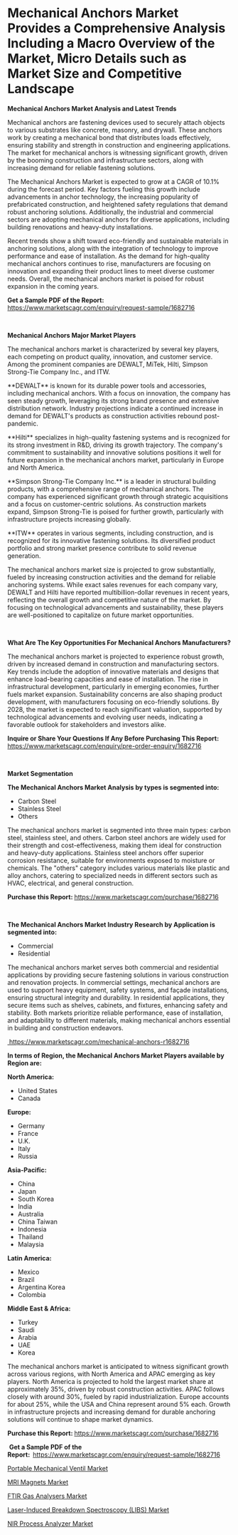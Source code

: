 <p><h1>Mechanical Anchors Market Provides a Comprehensive Analysis Including a Macro Overview of the Market, Micro Details such as Market Size and Competitive Landscape</h1></p><p><strong>Mechanical Anchors Market Analysis and Latest Trends</strong></p>
<p><p>Mechanical anchors are fastening devices used to securely attach objects to various substrates like concrete, masonry, and drywall. These anchors work by creating a mechanical bond that distributes loads effectively, ensuring stability and strength in construction and engineering applications. The market for mechanical anchors is witnessing significant growth, driven by the booming construction and infrastructure sectors, along with increasing demand for reliable fastening solutions.</p><p>The Mechanical Anchors Market is expected to grow at a CAGR of 10.1% during the forecast period. Key factors fueling this growth include advancements in anchor technology, the increasing popularity of prefabricated construction, and heightened safety regulations that demand robust anchoring solutions. Additionally, the industrial and commercial sectors are adopting mechanical anchors for diverse applications, including building renovations and heavy-duty installations. </p><p>Recent trends show a shift toward eco-friendly and sustainable materials in anchoring solutions, along with the integration of technology to improve performance and ease of installation. As the demand for high-quality mechanical anchors continues to rise, manufacturers are focusing on innovation and expanding their product lines to meet diverse customer needs. Overall, the mechanical anchors market is poised for robust expansion in the coming years.</p></p>
<p><strong>Get a Sample PDF of the Report:&nbsp;</strong> <a href="https://www.marketscagr.com/enquiry/request-sample/1682716?utm_campaign=1436&utm_medium=2&utm_source=Github&utm_content=ia&utm_term=15102024&utm_id=mechanical-anchors">https://www.marketscagr.com/enquiry/request-sample/1682716</a></p>
<p>&nbsp;</p>
<p><strong>Mechanical Anchors Major Market Players</strong></p>
<p><p>The mechanical anchors market is characterized by several key players, each competing on product quality, innovation, and customer service. Among the prominent companies are DEWALT, MiTek, Hilti, Simpson Strong-Tie Company Inc., and ITW. </p><p>**DEWALT** is known for its durable power tools and accessories, including mechanical anchors. With a focus on innovation, the company has seen steady growth, leveraging its strong brand presence and extensive distribution network. Industry projections indicate a continued increase in demand for DEWALT's products as construction activities rebound post-pandemic.</p><p>**Hilti** specializes in high-quality fastening systems and is recognized for its strong investment in R&D, driving its growth trajectory. The company's commitment to sustainability and innovative solutions positions it well for future expansion in the mechanical anchors market, particularly in Europe and North America.</p><p>**Simpson Strong-Tie Company Inc.** is a leader in structural building products, with a comprehensive range of mechanical anchors. The company has experienced significant growth through strategic acquisitions and a focus on customer-centric solutions. As construction markets expand, Simpson Strong-Tie is poised for further growth, particularly with infrastructure projects increasing globally.</p><p>**ITW** operates in various segments, including construction, and is recognized for its innovative fastening solutions. Its diversified product portfolio and strong market presence contribute to solid revenue generation.</p><p>The mechanical anchors market size is projected to grow substantially, fueled by increasing construction activities and the demand for reliable anchoring systems. While exact sales revenues for each company vary, DEWALT and Hilti have reported multibillion-dollar revenues in recent years, reflecting the overall growth and competitive nature of the market. By focusing on technological advancements and sustainability, these players are well-positioned to capitalize on future market opportunities.</p></p>
<p>&nbsp;</p>
<p><strong>What Are The Key Opportunities For Mechanical Anchors Manufacturers?</strong></p>
<p><p>The mechanical anchors market is projected to experience robust growth, driven by increased demand in construction and manufacturing sectors. Key trends include the adoption of innovative materials and designs that enhance load-bearing capacities and ease of installation. The rise in infrastructural development, particularly in emerging economies, further fuels market expansion. Sustainability concerns are also shaping product development, with manufacturers focusing on eco-friendly solutions. By 2028, the market is expected to reach significant valuation, supported by technological advancements and evolving user needs, indicating a favorable outlook for stakeholders and investors alike.</p></p>
<p><strong>Inquire or Share Your Questions If Any Before Purchasing This Report:</strong> <a href="https://www.marketscagr.com/enquiry/pre-order-enquiry/1682716?utm_campaign=1436&utm_medium=2&utm_source=Github&utm_content=ia&utm_term=15102024&utm_id=mechanical-anchors">https://www.marketscagr.com/enquiry/pre-order-enquiry/1682716</a></p>
<p>&nbsp;</p>
<p><strong>Market Segmentation</strong></p>
<p><strong>The Mechanical Anchors Market Analysis by types is segmented into:</strong></p>
<p><ul><li>Carbon Steel</li><li>Stainless Steel</li><li>Others</li></ul></p>
<p><p>The mechanical anchors market is segmented into three main types: carbon steel, stainless steel, and others. Carbon steel anchors are widely used for their strength and cost-effectiveness, making them ideal for construction and heavy-duty applications. Stainless steel anchors offer superior corrosion resistance, suitable for environments exposed to moisture or chemicals. The "others" category includes various materials like plastic and alloy anchors, catering to specialized needs in different sectors such as HVAC, electrical, and general construction.</p></p>
<p><strong>Purchase this Report:&nbsp;</strong><a href="https://www.marketscagr.com/purchase/1682716?utm_campaign=1436&utm_medium=2&utm_source=Github&utm_content=ia&utm_term=15102024&utm_id=mechanical-anchors">https://www.marketscagr.com/purchase/1682716</a></p>
<p>&nbsp;</p>
<p><strong>The Mechanical Anchors Market Industry Research by Application is segmented into:</strong></p>
<p><ul><li>Commercial</li><li>Residential</li></ul></p>
<p><p>The mechanical anchors market serves both commercial and residential applications by providing secure fastening solutions in various construction and renovation projects. In commercial settings, mechanical anchors are used to support heavy equipment, safety systems, and façade installations, ensuring structural integrity and durability. In residential applications, they secure items such as shelves, cabinets, and fixtures, enhancing safety and stability. Both markets prioritize reliable performance, ease of installation, and adaptability to different materials, making mechanical anchors essential in building and construction endeavors.</p></p>
<p><a href="https://www.marketscagr.com/mechanical-anchors-r1682716?utm_campaign=1436&utm_medium=2&utm_source=Github&utm_content=ia&utm_term=15102024&utm_id=mechanical-anchors">&nbsp;https://www.marketscagr.com/mechanical-anchors-r1682716</a></p>
<p><strong>In terms of Region, the Mechanical Anchors Market Players available by Region are:</strong></p>
<p>
    <p> <strong> North America: </strong>
        <ul>
            <li>United States</li>
            <li>Canada</li>
        </ul>
        </p> 
    <p> <strong> Europe: </strong>
        <ul>
            <li>Germany</li>
            <li>France</li>
            <li>U.K.</li>
            <li>Italy</li>
            <li>Russia</li>
        </ul>
        </p> 
    <p> <strong> Asia-Pacific: </strong>
        <ul>
            <li>China</li>
            <li>Japan</li>
            <li>South Korea</li>
            <li>India</li>
            <li>Australia</li>
            <li>China Taiwan</li>
            <li>Indonesia</li>
            <li>Thailand</li>
            <li>Malaysia</li>
        </ul>
        </p> 
    <p> <strong> Latin America: </strong>
        <ul>
            <li>Mexico</li>
            <li>Brazil</li>
            <li>Argentina Korea</li>
            <li>Colombia</li>
        </ul>
        </p> 
    <p> <strong> Middle East & Africa: </strong>
        <ul>
            <li>Turkey</li>
            <li>Saudi</li>
            <li>Arabia</li>
            <li>UAE</li>
            <li>Korea</li>
        </ul>
    </p>
    </p>
<p><p>The mechanical anchors market is anticipated to witness significant growth across various regions, with North America and APAC emerging as key players. North America is projected to hold the largest market share at approximately 35%, driven by robust construction activities. APAC follows closely with around 30%, fueled by rapid industrialization. Europe accounts for about 25%, while the USA and China represent around 5% each. Growth in infrastructure projects and increasing demand for durable anchoring solutions will continue to shape market dynamics.</p></p>
<p><strong>Purchase this Report: </strong><a href="https://www.marketscagr.com/purchase/1682716?utm_campaign=1436&utm_medium=2&utm_source=Github&utm_content=ia&utm_term=15102024&utm_id=mechanical-anchors">https://www.marketscagr.com/purchase/1682716</a></p>
<p>&nbsp;<strong>Get a Sample PDF of the Report:&nbsp;&nbsp;</strong><a href="https://www.marketscagr.com/enquiry/request-sample/1682716?utm_campaign=1436&utm_medium=2&utm_source=Github&utm_content=ia&utm_term=15102024&utm_id=mechanical-anchors">https://www.marketscagr.com/enquiry/request-sample/1682716</a></p>
<p><strong></strong></p>
<p><p><a href="https://github.com/ChiragRP21/Market-Research-Report-List-6/blob/main/portable-mechanical-ventil-market.md?utm_campaign=1436&utm_medium=2&utm_source=Github&utm_content=ia&utm_term=15102024&utm_id=mechanical-anchors">Portable Mechanical Ventil Market</a></p><p><a href="https://www.linkedin.com/pulse/mri-magnets-market-industry-landscape-growth-trajectories-global-qdszf?utm_campaign=1436&utm_medium=2&utm_source=Github&utm_content=ia&utm_term=15102024&utm_id=mechanical-anchors">MRI Magnets Market</a></p><p><a href="https://www.linkedin.com/pulse/market-leaders-laggards-global-ftir-gas-analysers-trends-cs2me?trk=public_post_embed_feed-article-content&utm_campaign=1436&utm_medium=2&utm_source=Github&utm_content=ia&utm_term=15102024&utm_id=mechanical-anchors">FTIR Gas Analysers Market</a></p><p><a href="https://www.linkedin.com/pulse/navigating-global-laser-induced-breakdown-spectroscopy-libs-niobe?trk=public_post_embed_feed-article-content&utm_campaign=1436&utm_medium=2&utm_source=Github&utm_content=ia&utm_term=15102024&utm_id=mechanical-anchors">Laser-Induced Breakdown Spectroscopy (LIBS) Market</a></p><p><a href="https://www.linkedin.com/pulse/global-nir-process-analyzer-market-trends-insights-lf9se?trk=public_post_embed_feed-article-content&utm_campaign=1436&utm_medium=2&utm_source=Github&utm_content=ia&utm_term=15102024&utm_id=mechanical-anchors">NIR Process Analyzer Market</a></p></p>